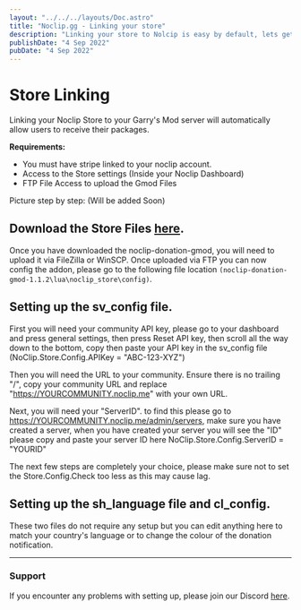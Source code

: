 ```yaml
---
layout: "../../../layouts/Doc.astro"
title: "Noclip.gg - Linking your store"
description: "Linking your store to Nolcip is easy by default, lets get you setup!"
publishDate: "4 Sep 2022"
pubDate: "4 Sep 2022"
---
```


# Store Linking
Linking your Noclip Store to your Garry's Mod server will automatically allow users to receive their packages.

**Requirements:**
- You must have stripe linked to your noclip account.
- Access to the Store settings (Inside your Noclip Dashboard)
- FTP File Access to upload the Gmod Files

Picture step by step: (Will be added Soon)

## Download the Store Files [here](https://github.com/noclip-gg/noclip-donation-gmod).

Once you have downloaded the noclip-donation-gmod, you will need to upload it via FileZilla or WinSCP.
Once uploaded via FTP you can now config the addon, please go to the following file location ``(noclip-donation-gmod-1.1.2\lua\noclip_store\config)``.

## Setting up the sv_config file.

First you will need your community API key, please go to your dashboard and press general settings, then press Reset API key,
then scroll all the way down to the bottom, copy then paste your API key in the sv_config file (NoClip.Store.Config.APIKey = "ABC-123-XYZ")

Then you will need the URL to your community. Ensure there is no trailing "/", copy your community URL and replace "https://YOURCOMMUNITY.noclip.me" 
with your own URL. 

Next, you will need your "ServerID". to find this please go to https://YOURCOMMUNITY.noclip.me/admin/servers, make sure you have created a server,
when you have created your server you will see the "ID" please copy and paste your server ID here NoClip.Store.Config.ServerID = "YOURID"

The next few steps are completely your choice, please make sure not to set the Store.Config.Check too less as this may cause lag.

## Setting up the sh_language file and cl_config.

These two files do not require any setup but you can edit anything here to match your country's language or to change the colour of the donation notification.


---

### Support

If you encounter any problems with setting up, please join our Discord [here](https://physgun.com/discord).